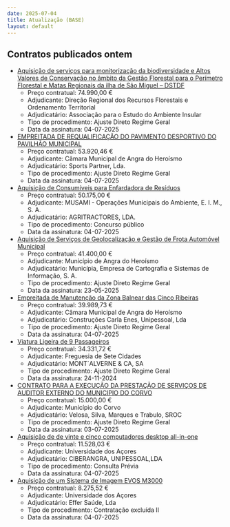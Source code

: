```yaml
---
date: 2025-07-04
title: Atualização (BASE)
layout: default
---
```

## Contratos publicados ontem

* [Aquisição de serviços para monitorização da biodiversidade e Altos Valores de Conservação no âmbito da Gestão Florestal para o Perímetro Florestal e Matas Regionais da ilha de São Miguel – DSTDF](https://www.base.gov.pt/Base4/pt/detalhe/?type=contratos&id=11556788)
  * Preço contratual: 74.990,00 €
  * Adjudicante: Direção Regional dos Recursos Florestais e Ordenamento Territorial
  * Adjudicatário: Associação para o Estudo do Ambiente Insular
  * Tipo de procedimento: Ajuste Direto Regime Geral
  * Data da assinatura: 04-07-2025
* [EMPREITADA DE REQUALIFICAÇÃO DO PAVIMENTO DESPORTIVO DO PAVILHÃO MUNICIPAL](https://www.base.gov.pt/Base4/pt/detalhe/?type=contratos&id=11556753)
  * Preço contratual: 53.920,46 €
  * Adjudicante: Câmara Municipal de Angra do Heroísmo
  * Adjudicatário: Sports Partner, Lda.
  * Tipo de procedimento: Ajuste Direto Regime Geral
  * Data da assinatura: 04-07-2025
* [Aquisição de Consumíveis para Enfardadora de Resíduos](https://www.base.gov.pt/Base4/pt/detalhe/?type=contratos&id=11556638)
  * Preço contratual: 50.175,00 €
  * Adjudicante: MUSAMI - Operações Municipais do Ambiente, E. I. M., S. A.
  * Adjudicatário: AGRITRACTORES, LDA.
  * Tipo de procedimento: Concurso público
  * Data da assinatura: 04-07-2025
* [Aquisição de Serviços de Geolocalização e Gestão de Frota Automóvel Municipal](https://www.base.gov.pt/Base4/pt/detalhe/?type=contratos&id=11555959)
  * Preço contratual: 41.400,00 €
  * Adjudicante: Município de Angra do Heroísmo
  * Adjudicatário: Municípia, Empresa de Cartografia e Sistemas de Informação, S. A.
  * Tipo de procedimento: Ajuste Direto Regime Geral
  * Data da assinatura: 23-05-2025
* [Empreitada de Manutenção da Zona Balnear das Cinco Ribeiras](https://www.base.gov.pt/Base4/pt/detalhe/?type=contratos&id=11556199)
  * Preço contratual: 39.989,73 €
  * Adjudicante: Câmara Municipal de Angra do Heroísmo
  * Adjudicatário: Construções Carla Enes, Unipessoal, Lda
  * Tipo de procedimento: Ajuste Direto Regime Geral
  * Data da assinatura: 04-07-2025
* [Viatura Ligeira de 9 Passageiros](https://www.base.gov.pt/Base4/pt/detalhe/?type=contratos&id=11556883)
  * Preço contratual: 34.331,72 €
  * Adjudicante: Freguesia de Sete Cidades
  * Adjudicatário: MONT´ALVERNE & CA, SA
  * Tipo de procedimento: Ajuste Direto Regime Geral
  * Data da assinatura: 24-11-2024
* [CONTRATO PARA A EXECUÇÃO DA PRESTAÇÃO DE SERVIÇOS DE AUDITOR EXTERNO DO MUNICIPIO DO CORVO](https://www.base.gov.pt/Base4/pt/detalhe/?type=contratos&id=11554860)
  * Preço contratual: 15.000,00 €
  * Adjudicante: Município do Corvo
  * Adjudicatário: Velosa, Silva, Marques e Trabulo, SROC
  * Tipo de procedimento: Ajuste Direto Regime Geral
  * Data da assinatura: 03-07-2025
* [Aquisição de de vinte e cinco computadores desktop all-in-one](https://www.base.gov.pt/Base4/pt/detalhe/?type=contratos&id=11556769)
  * Preço contratual: 11.528,03 €
  * Adjudicante: Universidade dos Açores
  * Adjudicatário: CIBERANGRA, UNIPESSOAL,LDA
  * Tipo de procedimento: Consulta Prévia
  * Data da assinatura: 04-07-2025
* [Aquisição de um Sistema de Imagem EVOS M3000](https://www.base.gov.pt/Base4/pt/detalhe/?type=contratos&id=11555614)
  * Preço contratual: 8.275,52 €
  * Adjudicante: Universidade dos Açores
  * Adjudicatário: Effer Saúde, Lda
  * Tipo de procedimento: Contratação excluída II
  * Data da assinatura: 04-07-2025

